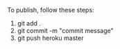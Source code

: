 To publish, follow these steps:

1. git add .
2. git commit -m "commit message"
3. git push heroku master

